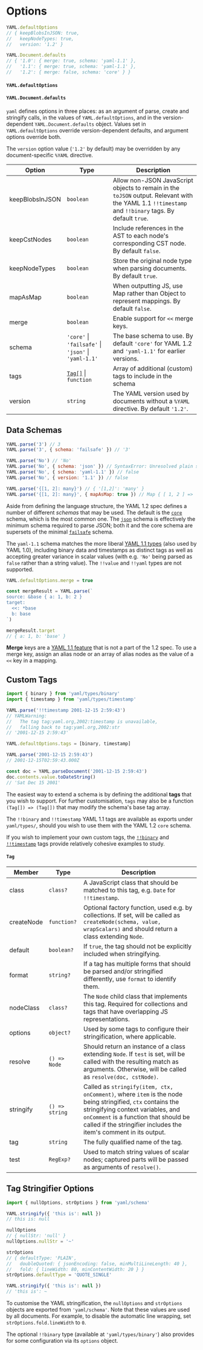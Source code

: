 # Options

```js
YAML.defaultOptions
// { keepBlobsInJSON: true,
//   keepNodeTypes: true,
//   version: '1.2' }

YAML.Document.defaults
// { '1.0': { merge: true, schema: 'yaml-1.1' },
//   '1.1': { merge: true, schema: 'yaml-1.1' },
//   '1.2': { merge: false, schema: 'core' } }
```

#### `YAML.defaultOptions`

#### `YAML.Document.defaults`

`yaml` defines options in three places: as an argument of parse, create and stringify calls, in the values of `YAML.defaultOptions`, and in the version-dependent `YAML.Document.defaults` object. Values set in `YAML.defaultOptions` override version-dependent defaults, and argument options override both.

The `version` option value (`'1.2'` by default) may be overridden by any document-specific `%YAML` directive.

| Option          | Type                                                             | Description                                                                                                                                          |
| --------------- | ---------------------------------------------------------------- | ---------------------------------------------------------------------------------------------------------------------------------------------------- |
| keepBlobsInJSON | `boolean`                                                        | Allow non-JSON JavaScript objects to remain in the `toJSON` output. Relevant with the YAML 1.1 `!!timestamp` and `!!binary` tags. By default `true`. |
| keepCstNodes    | `boolean`                                                        | Include references in the AST to each node's corresponding CST node. By default `false`.                                                             |
| keepNodeTypes   | `boolean`                                                        | Store the original node type when parsing documents. By default `true`.                                                                              |
| mapAsMap        | `boolean`                                                        | When outputting JS, use Map rather than Object to represent mappings. By default `false`.                                                            |
| merge           | `boolean`                                                        | Enable support for `<<` merge keys.                                                                                                                  |
| schema          | `'core'` &vert; `'failsafe'` &vert; `'json'` &vert; `'yaml-1.1'` | The base schema to use. By default `'core'` for YAML 1.2 and `'yaml-1.1'` for earlier versions.                                                      |
| tags            | [`Tag[]`](#tag) &vert; `function`                                | Array of additional (custom) tags to include in the schema                                                                                           |
| version         | `string`                                                         | The YAML version used by documents without a `%YAML` directive. By default `'1.2'`.                                                                  |

## Data Schemas

```js
YAML.parse('3') // 3
YAML.parse('3', { schema: 'failsafe' }) // '3'

YAML.parse('No') // 'No'
YAML.parse('No', { schema: 'json' }) // SyntaxError: Unresolved plain scalar "No"
YAML.parse('No', { schema: 'yaml-1.1' }) // false
YAML.parse('No', { version: '1.1' }) // false

YAML.parse('{[1, 2]: many}') // { '[1,2]': 'many' }
YAML.parse('{[1, 2]: many}', { mapAsMap: true }) // Map { [ 1, 2 ] => 'many' }
```

Aside from defining the language structure, the YAML 1.2 spec defines a number of different _schemas_ that may be used. The default is the [`core`](http://yaml.org/spec/1.2/spec.html#id2804923) schema, which is the most common one. The [`json`](http://yaml.org/spec/1.2/spec.html#id2803231) schema is effectively the minimum schema required to parse JSON; both it and the core schema are supersets of the minimal [`failsafe`](http://yaml.org/spec/1.2/spec.html#id2802346) schema.

The `yaml-1.1` schema matches the more liberal [YAML 1.1 types](http://yaml.org/type/) (also used by YAML 1.0), including binary data and timestamps as distinct tags as well as accepting greater variance in scalar values (with e.g. `'No'` being parsed as `false` rather than a string value). The `!!value` and `!!yaml` types are not supported.

```js
YAML.defaultOptions.merge = true

const mergeResult = YAML.parse(`
source: &base { a: 1, b: 2 }
target:
  <<: *base
  b: base
`)

mergeResult.target
// { a: 1, b: 'base' }
```

**Merge** keys are a [YAML 1.1 feature](http://yaml.org/type/merge.html) that is not a part of the 1.2 spec. To use a merge key, assign an alias node or an array of alias nodes as the value of a `<<` key in a mapping.

## Custom Tags

```js
import { binary } from 'yaml/types/binary'
import { timestamp } from 'yaml/types/timestamp'

YAML.parse('!!timestamp 2001-12-15 2:59:43')
// YAMLWarning:
//   The tag tag:yaml.org,2002:timestamp is unavailable,
//   falling back to tag:yaml.org,2002:str
// '2001-12-15 2:59:43'

YAML.defaultOptions.tags = [binary, timestamp]

YAML.parse('2001-12-15 2:59:43')
// 2001-12-15T02:59:43.000Z

const doc = YAML.parseDocument('2001-12-15 2:59:43')
doc.contents.value.toDateString()
// 'Sat Dec 15 2001'
```

The easiest way to extend a schema is by defining the additional **tags** that you wish to support. For further customisation, `tags` may also be a function `(Tag[]) => (Tag[])` that may modify the schema's base tag array.

The `!!binary` and `!!timestamp` YAML 1.1 tags are available as exports under `yaml/types/`, should you wish to use them with the YAML 1.2 `core` schema.

If you wish to implement your own custom tags, the [`!!binary`](https://github.com/eemeli/yaml/blob/master/src/schema/_binary.js) and [`!!timestamp`](https://github.com/eemeli/yaml/blob/master/src/schema/_timestamp.js) tags provide relatively cohesive examples to study.

<h4 id="tag" style="clear:both"><code>Tag</code></h4>

| Member     | Type           | Description                                                                                                                                                                                                                                                   |
| ---------- | -------------- | ------------------------------------------------------------------------------------------------------------------------------------------------------------------------------------------------------------------------------------------------------------- |
| class      | `class?`       | A JavaScript class that should be matched to this tag, e.g. `Date` for `!!timestamp`.                                                                                                                                                                         |
| createNode | `function?`    | Optional factory function, used e.g. by collections. If set, will be called as `createNode(schema, value, wrapScalars)` and should return a class extending `Node`.                                                                                           |
| default    | `boolean?`     | If `true`, the tag should not be explicitly included when stringifying.                                                                                                                                                                                       |
| format     | `string?`      | If a tag has multiple forms that should be parsed and/or stringified differently, use `format` to identify them.                                                                                                                                              |
| nodeClass  | `class?`       | The `Node` child class that implements this tag. Required for collections and tags that have overlapping JS representations.                                                                                                                                  |
| options    | `object?`      | Used by some tags to configure their stringification, where applicable.                                                                                                                                                                                       |
| resolve    | `() => Node`   | Should return an instance of a class extending `Node`. If `test` is set, will be called with the resulting match as arguments. Otherwise, will be called as `resolve(doc, cstNode)`.                                                                          |
| stringify  | `() => string` | Called as `stringify(item, ctx, onComment)`, where `item` is the node being stringified, `ctx` contains the stringifying context variables, and `onComment` is a function that should be called if the stringifier includes the item's comment in its output. |
| tag        | `string`       | The fully qualified name of the tag.                                                                                                                                                                                                                          |
| test       | `RegExp?`      | Used to match string values of scalar nodes; captured parts will be passed as arguments of `resolve()`.                                                                                                                                                       |

## Tag Stringifier Options

```js
import { nullOptions, strOptions } from 'yaml/schema'

YAML.stringify({ 'this is': null })
// this is: null

nullOptions
// { nullStr: 'null' }
nullOptions.nullStr = '~'

strOptions
// { defaultType: 'PLAIN',
//   doubleQuoted: { jsonEncoding: false, minMultiLineLength: 40 },
//   fold: { lineWidth: 80, minContentWidth: 20 } }
strOptions.defaultType = 'QUOTE_SINGLE'

YAML.stringify({ 'this is': null })
// 'this is': ~
```

To customise the YAML stringification, the `nullOptions` and `strOptions` objects are exported from `'yaml/schema'`. Note that these values are used by all documents. For example, to disable the automatic line wrapping, set `strOptions.fold.lineWidth` to `0`.

The optional `!!binary` type (available at `'yaml/types/binary'`) also provides for some configuration via its `options` object.
